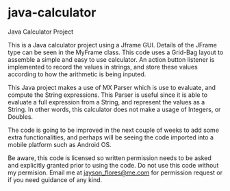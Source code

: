 # java-calculator

Java Calculator Project

This is a Java calculator project using a Jframe GUI. Details of the JFrame type can be seen
in the MyFrame class. This code uses a Grid-Bag layout to assemble a simple and easy to use calculator.
An action button listener is implemented to record the values in strings, and store these values according
to how the arithmetic is being inputed. 

This Java project makes a use of MX Parser which is use to evaluate, and compute the String expressions. This Parser
is useful since it is able to evaluate a full expression from a String, and represent the values as a String. In other words,
this calculator does not make a usage of Integers, or Doubles. 

The code is going to be improved in the next couple of weeks to add some extra functionalities, and perhaps will be seeing 
the code imported into a mobile platform such as Android OS. 

Be aware, this code is licensed so written permission needs to be asked and explicitly granted prior to using the code. Do not use this 
code without my permision. Email me at jayson_flores@me.com for permission request or if you need guidance of any kind. 
